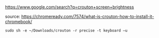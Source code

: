 https://www.google.com/search?q=crouton+screen+brightness

source: https://chromeready.com/7574/what-is-crouton-how-to-install-it-chromebook/

`sudo sh -e ~/Downloads/crouton -r precise -t keyboard –u`

